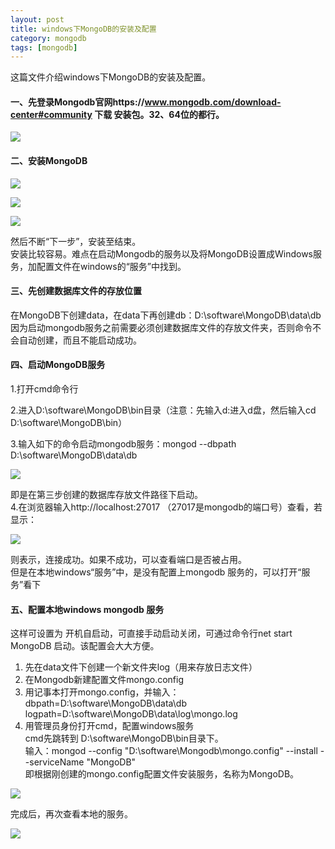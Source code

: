 ```yaml
---
layout: post
title: windows下MongoDB的安装及配置
category: mongodb
tags: [mongodb]
---
```

这篇文件介绍windows下MongoDB的安装及配置。
#### 一、先登录Mongodb官网https://www.mongodb.com/download-center#community 下载   安装包。32、64位的都行。
![](https://luopengfei3000.github.io/assets/images/2019/article/2019-03-11-mongodb-install/01.png)
#### 二、安装MongoDB
![](https://luopengfei3000.github.io/assets/images/2019/article/2019-03-11-mongodb-install/02.png)

![](https://luopengfei3000.github.io/assets/images/2019/article/2019-03-11-mongodb-install/03.png)
 
![](https://luopengfei3000.github.io/assets/images/2019/article/2019-03-11-mongodb-install/04.png)

然后不断“下一步”，安装至结束。<br/>
安装比较容易。难点在启动Mongodb的服务以及将MongoDB设置成Windows服务，加配置文件在windows的“服务”中找到。

#### 三、先创建数据库文件的存放位置

在MongoDB下创建data，在data下再创建db：D:\software\MongoDB\data\db <br/>
因为启动mongodb服务之前需要必须创建数据库文件的存放文件夹，否则命令不会自动创建，而且不能启动成功。

#### 四、启动MongoDB服务
1.打开cmd命令行

2.进入D:\software\MongoDB\bin目录（注意：先输入d:进入d盘，然后输入cd D:\software\MongoDB\bin）

3.输入如下的命令启动mongodb服务：mongod --dbpath D:\software\MongoDB\data\db

![](https://luopengfei3000.github.io/assets/images/2019/article/2019-03-11-mongodb-install/05.png)

即是在第三步创建的数据库存放文件路径下启动。<br/>
4.在浏览器输入http://localhost:27017 （27017是mongodb的端口号）查看，若显示：

![](https://luopengfei3000.github.io/assets/images/2019/article/2019-03-11-mongodb-install/06.png)

则表示，连接成功。如果不成功，可以查看端口是否被占用。<br/>
但是在本地windows“服务”中，是没有配置上mongodb 服务的，可以打开“服务”看下

#### 五、配置本地windows mongodb 服务
这样可设置为 开机自启动，可直接手动启动关闭，可通过命令行net start MongoDB 启动。该配置会大大方便。
1. 先在data文件下创建一个新文件夹log（用来存放日志文件）
2. 在Mongodb新建配置文件mongo.config
3. 用记事本打开mongo.config，并输入：<br/>
dbpath=D:\software\MongoDB\data\db <br/>
logpath=D:\software\MongoDB\data\log\mongo.log
4. 用管理员身份打开cmd，配置windows服务 <br/>
cmd先跳转到 D:\software\MongoDB\bin目录下。<br/>
输入：mongod --config "D:\software\Mongodb\mongo.config" --install --serviceName "MongoDB"<br/>
即根据刚创建的mongo.config配置文件安装服务，名称为MongoDB。

![](https://luopengfei3000.github.io/assets/images/2019/article/2019-03-11-mongodb-install/07.png)

完成后，再次查看本地的服务。

![](https://luopengfei3000.github.io/assets/images/2019/article/2019-03-11-mongodb-install/08.png)

